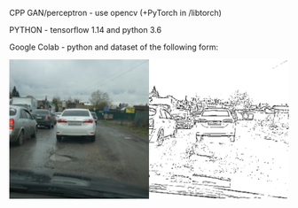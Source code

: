 CPP GAN/perceptron - use opencv (+PyTorch in /libtorch)

PYTHON - tensorflow 1.14 and python 3.6

Google Colab - python and dataset of the following form:

![](https://github.com/stasan320/GAN_ag/blob/main/000000.png)
